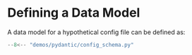 # Defining a Data Model

A data model for a hypothetical config file can be defined as:

```python title="demos/dagster/pipelines/example_pipeline.py"
--8<-- "demos/pydantic/config_schema.py"
```
